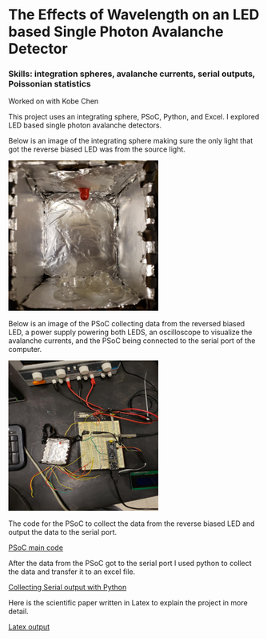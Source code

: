 # The Effects of Wavelength on an LED based Single Photon Avalanche Detector
### Skills: integration spheres, avalanche currents, serial outputs, Poissonian statistics 

Worked on with Kobe Chen

This project uses an integrating sphere, PSoC, Python, and Excel. I explored LED based single photon avalanche detectors. 

Below is an image of the integrating sphere making sure the only light that got the reverse biased LED was from the source light.

<img src=https://github.com/jacobsc050/senior-thesis/blob/main/assets/darkBox.png width="300" height="300">

Below is an image of the PSoC collecting data from the reversed biased LED, a power supply powering both LEDS, an oscilloscope to visualize the avalanche currents, and 
the PSoC being connected to the serial port of the computer.  

<img src=https://github.com/jacobsc050/senior-thesis/blob/main/assets/setUp.png width="300" height="300">

The code for the PSoC to collect the data from the reverse biased LED and output the data to the serial port.

[PSoC main code](https://github.com/jacobsc050/senior-thesis/blob/main/counter.c)
 
After the data from the PSoC got to the serial port I used python to collect the data and transfer it to an excel file.
 
[Collecting Serial output with Python](https://github.com/jacobsc050/senior-thesis/blob/main/photonCountings.py)
 
Here is the scientific paper written in Latex to explain the project in more detail. 
 
[Latex output](https://github.com/jacobsc050/senior-thesis/blob/main/assets/Senior%20Thesis.pdf)
